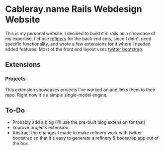 # Cableray.name Rails Webdesign Website

This is my personal website. I decided to build it in rails as a showcase of my expertise. I chose [refinery](http://refinerycms.com) for the back end cms, since I didn't need specific functionality, and wrote a few extensions for it where I needed added features. Most of the front end layout uses [twitter bootstrap](http://twitter.github.com/bootstrap/).

## Extensions

### Projects

This extension showcases projects I've worked on and links them to their repo. Right now it's a simple single-model engine.


## To-Do

- Probably add a blog (I'll use the pre-built blog extension for that)
- Improve projects extension
- Abstract the changes I made to make refinery work with twitter bootstrap so that it's easy to generate a refinery & bootstrap app out of the box
